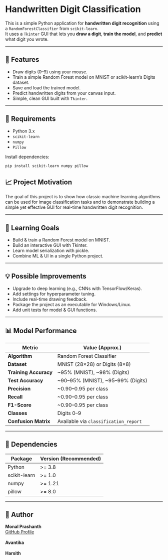 # Handwritten Digit Classification

This is a simple Python application for **handwritten digit recognition** using a `RandomForestClassifier` from `scikit-learn`.  
It uses a `Tkinter` GUI that lets you **draw a digit**, **train the model**, and **predict** what digit you wrote.

---

## 📌 Features

- Draw digits (0–9) using your mouse.
- Train a simple Random Forest model on MNIST or scikit-learn’s Digits dataset.
- Save and load the trained model.
- Predict handwritten digits from your canvas input.
- Simple, clean GUI built with `Tkinter`.

---

## 🚀 Requirements

- Python 3.x
- `scikit-learn`
- `numpy`
- `Pillow`

Install dependencies:
```bash
pip install scikit-learn numpy pillow
```


## 📈 Project Motivation

The goal of this project is to show how classic machine learning algorithms can be used for image classification tasks and to demonstrate building a simple yet effective GUI for real-time handwritten digit recognition.

---

## 🎯 Learning Goals

- Build & train a Random Forest model on MNIST.
- Build an interactive GUI with Tkinter.
- Learn model serialization with pickle.
- Combine ML & UI in a single Python project.

---

## 💡 Possible Improvements

- Upgrade to deep learning (e.g., CNNs with TensorFlow/Keras).
- Add settings for hyperparameter tuning.
- Include real-time drawing feedback.
- Package the project as an executable for Windows/Linux.
- Add unit tests for model & GUI functions.

---
## 📊 Model Performance

| Metric                | Value (Approx.)               |
|-----------------------|--------------------------------|
| **Algorithm**         | Random Forest Classifier      |
| **Dataset**           | MNIST (28×28) or Digits (8×8) |
| **Training Accuracy** | ~95% (MNIST), ~98% (Digits)   |
| **Test Accuracy**     | ~90–95% (MNIST), ~95–99% (Digits) |
| **Precision**         | ~0.90–0.95 per class          |
| **Recall**            | ~0.90–0.95 per class          |
| **F1-Score**          | ~0.90–0.95 per class          |
| **Classes**           | Digits 0–9                    |
| **Confusion Matrix**  | Available via `classification_report` |

---

## 🧩 Dependencies

| Package | Version (Recommended) |
|---------|-----------------------|
| Python  | >= 3.8                |
| scikit-learn | >= 1.0          |
| numpy   | >= 1.21               |
| pillow  | >= 8.0                 |

---

## 👤 Author

**Monal Prashanth**  
[GitHub Profile](https://github.com/monal95)<br><br>
**Avantika**<br><br>
**Harsith**

